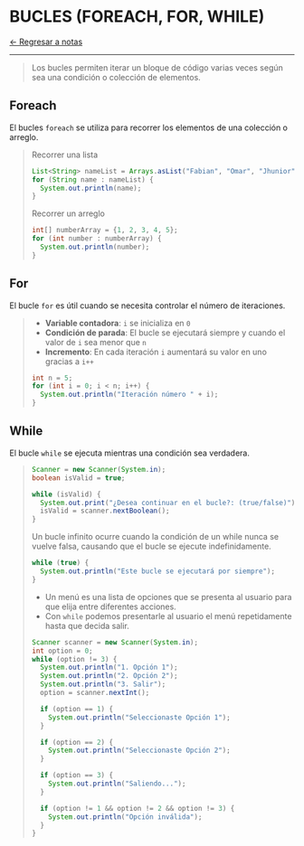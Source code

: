 # BUCLES (FOREACH, FOR, WHILE)

[← Regresar a notas](../../README.md) <br>

---

> Los bucles permiten iterar un bloque de código varias veces según sea una condición o colección de elementos.

## Foreach
El bucles `foreach` se utiliza para recorrer los elementos de una colección o arreglo.

> Recorrer una lista
>```java
> List<String> nameList = Arrays.asList("Fabian", "Omar", "Jhunior");
> for (String name : nameList) {
>   System.out.println(name);
> }
>```
>
> Recorrer un arreglo
>```java
> int[] numberArray = {1, 2, 3, 4, 5};
> for (int number : numberArray) {
>   System.out.println(number);
> }

## For
El bucle `for` es útil cuando se necesita controlar el número de iteraciones.

> - **Variable contadora**: `i` se inicializa en `0`
> - **Condición de parada**: El bucle se ejecutará siempre y cuando el valor de `i` sea menor que `n`
> - **Incremento**: En cada iteración `i` aumentará su valor en uno gracias a `i++`
>```java
> int n = 5;
> for (int i = 0; i < n; i++) {
>   System.out.println("Iteración número " + i);
> }
>```

## While
El bucle `while` se ejecuta mientras una condición sea verdadera.

>```java
> Scanner = new Scanner(System.in);
> boolean isValid = true;
>
> while (isValid) {
>   System.out.print("¿Desea continuar en el bucle?: (true/false)");
>   isValid = scanner.nextBoolean();
> }
>```
>
> Un bucle infinito ocurre cuando la condición de un while nunca se vuelve falsa, causando que el bucle se ejecute indefinidamente.
>```java
> while (true) {
>   System.out.println("Este bucle se ejecutará por siempre");
> }
>```
>
> - Un menú es una lista de opciones que se presenta al usuario para que elija entre diferentes acciones. 
> - Con `while` podemos presentarle al usuario el menú repetidamente hasta que decida salir. 
>```java
> Scanner scanner = new Scanner(System.in);
> int option = 0;
> while (option != 3) {
>   System.out.println("1. Opción 1");
>   System.out.println("2. Opción 2");
>   System.out.println("3. Salir");
>   option = scanner.nextInt();
>
>   if (option == 1) {
>     System.out.println("Seleccionaste Opción 1");
>   }
>
>   if (option == 2) {
>     System.out.println("Seleccionaste Opción 2");
>   }
>
>   if (option == 3) {
>     System.out.println("Saliendo...");
>   }
>
>   if (option != 1 && option != 2 && option != 3) {
>     System.out.println("Opción inválida");
>   }
> }
>```

